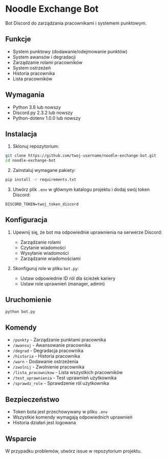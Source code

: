 # Noodle Exchange Bot

Bot Discord do zarządzania pracownikami i systemem punktowym.

## Funkcje

- System punktowy (dodawanie/odejmowanie punktów)
- System awansów i degradacji
- Zarządzanie rolami pracowników
- System ostrzeżeń
- Historia pracownika
- Lista pracowników

## Wymagania

- Python 3.8 lub nowszy
- Discord.py 2.3.2 lub nowszy
- Python-dotenv 1.0.0 lub nowszy

## Instalacja

1. Sklonuj repozytorium:
```bash
git clone https://github.com/twoj-username/noodle-exchange-bot.git
cd noodle-exchange-bot
```

2. Zainstaluj wymagane pakiety:
```bash
pip install -r requirements.txt
```

3. Utwórz plik `.env` w głównym katalogu projektu i dodaj swój token Discord:
```
DISCORD_TOKEN=twoj_token_discord
```

## Konfiguracja

1. Upewnij się, że bot ma odpowiednie uprawnienia na serwerze Discord:
   - Zarządzanie rolami
   - Czytanie wiadomości
   - Wysyłanie wiadomości
   - Zarządzanie wiadomościami

2. Skonfiguruj role w pliku `bot.py`:
   - Ustaw odpowiednie ID ról dla ścieżek kariery
   - Ustaw role uprawnień (manager, admin)

## Uruchomienie

```bash
python bot.py
```

## Komendy

- `/punkty` - Zarządzanie punktami pracownika
- `/awansuj` - Awansowanie pracownika
- `/degrad` - Degradacja pracownika
- `/historia` - Historia pracownika
- `/warn` - Dodawanie ostrzeżenia
- `/zwolnij` - Zwolnienie pracownika
- `/lista_pracownikow` - Lista wszystkich pracowników
- `/test_uprawnienia` - Test uprawnień użytkownika
- `/sprawdz_role` - Sprawdzenie ról użytkownika

## Bezpieczeństwo

- Token bota jest przechowywany w pliku `.env`
- Wszystkie komendy wymagają odpowiednich uprawnień
- Historia działań jest logowana

## Wsparcie

W przypadku problemów, utwórz issue w repozytorium projektu. 